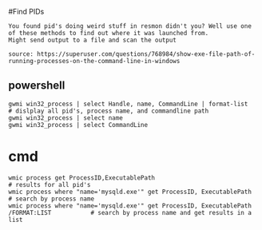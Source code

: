 #Find PIDs 

    You found pid's doing weird stuff in resmon didn't you? Well use one of these methods to find out where it was launched from.
    Might send output to a file and scan the output
    
    source: https://superuser.com/questions/768984/show-exe-file-path-of-running-processes-on-the-command-line-in-windows
    
## powershell

    gwmi win32_process | select Handle, name, CommandLine | format-list                         # dislplay all pid's, process name, and commandline path
    gwmi win32_process | select name
    gwmi win32_process | select CommandLine
    
# cmd

    wmic process get ProcessID,ExecutablePath                                                   # results for all pid's    
    wmic process where "name='mysqld.exe'" get ProcessID, ExecutablePath                        # search by process name
    wmic process where "name='mysqld.exe'" get ProcessID, ExecutablePath /FORMAT:LIST           # search by process name and get results in a list